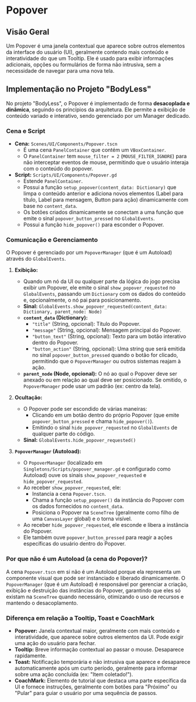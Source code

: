 # Popover

## Visão Geral

Um Popover é uma janela contextual que aparece sobre outros elementos da interface do usuário (UI), geralmente contendo mais conteúdo e interatividade do que um Tooltip. Ele é usado para exibir informações adicionais, opções ou formulários de forma não intrusiva, sem a necessidade de navegar para uma nova tela.

## Implementação no Projeto "BodyLess"

No projeto "BodyLess", o Popover é implementado de forma **desacoplada e dinâmica**, seguindo os princípios da arquitetura. Ele permite a exibição de conteúdo variado e interativo, sendo gerenciado por um Manager dedicado.

### Cena e Script

*   **Cena:** `Scenes/UI/Components/Popover.tscn`
    *   É uma cena `PanelContainer` que contém um `VBoxContainer`.
    *   O `PanelContainer` tem `mouse_filter = 2` (`MOUSE_FILTER_IGNORE`) para não interceptar eventos de mouse, permitindo que o usuário interaja com o conteúdo do popover.
*   **Script:** `Scripts/UI/Components/Popover.gd`
    *   Estende `PanelContainer`.
    *   Possui a função `setup_popover(content_data: Dictionary)` que limpa o conteúdo anterior e adiciona novos elementos (Label para título, Label para mensagem, Button para ação) dinamicamente com base no `content_data`.
    *   Os botões criados dinamicamente se conectam a uma função que emite o sinal `popover_button_pressed` no `GlobalEvents`.
    *   Possui a função `hide_popover()` para esconder o Popover.

### Comunicação e Gerenciamento

O Popover é gerenciado por um `PopoverManager` (que é um Autoload) através do `GlobalEvents`.

1.  **Exibição:**
    *   Quando um nó da UI ou qualquer parte da lógica do jogo precisa exibir um Popover, ele emite o sinal `show_popover_requested` no `GlobalEvents`, passando um `Dictionary` com os dados do conteúdo e, opcionalmente, o nó pai para posicionamento.
    *   **Sinal:** `GlobalEvents.show_popover_requested(content_data: Dictionary, parent_node: Node)`
    *   **`content_data` (Dictionary):**
        *   `"title"` (String, opcional): Título do Popover.
        *   `"message"` (String, opcional): Mensagem principal do Popover.
        *   `"button_text"` (String, opcional): Texto para um botão interativo dentro do Popover.
        *   `"button_action"` (String, opcional): Uma string que será emitida no sinal `popover_button_pressed` quando o botão for clicado, permitindo que o `PopoverManager` ou outros sistemas reajam à ação.
    *   **`parent_node` (Node, opcional):** O nó ao qual o Popover deve ser anexado ou em relação ao qual deve ser posicionado. Se omitido, o `PopoverManager` pode usar um padrão (ex: centro da tela).

2.  **Ocultação:**
    *   O Popover pode ser escondido de várias maneiras:
        *   Clicando em um botão dentro do próprio Popover (que emite `popover_button_pressed` e chama `hide_popover()`).
        *   Emitindo o sinal `hide_popover_requested` no `GlobalEvents` de qualquer parte do código.
    *   **Sinal:** `GlobalEvents.hide_popover_requested()`

3.  **`PopoverManager` (Autoload):**
    *   O `PopoverManager` (localizado em `Singletons/Scripts/popover_manager.gd` e configurado como Autoload) ouve os sinais `show_popover_requested` e `hide_popover_requested`.
    *   Ao receber `show_popover_requested`, ele:
        *   Instancia a cena `Popover.tscn`.
        *   Chama a função `setup_popover()` da instância do Popover com os dados fornecidos no `content_data`.
        *   Posiciona o Popover na `SceneTree` (geralmente como filho de uma `CanvasLayer` global) e o torna visível.
    *   Ao receber `hide_popover_requested`, ele esconde e libera a instância do Popover.
    *   Ele também ouve `popover_button_pressed` para reagir a ações específicas do usuário dentro do Popover.

### Por que não é um Autoload (a cena do Popover)?

A cena `Popover.tscn` em si não é um Autoload porque ela representa um componente visual que pode ser instanciado e liberado dinamicamente. O `PopoverManager` (que é um Autoload) é responsável por gerenciar a criação, exibição e destruição das instâncias do Popover, garantindo que eles só existam na `SceneTree` quando necessário, otimizando o uso de recursos e mantendo o desacoplamento.

### Diferença em relação a Tooltip, Toast e CoachMark

*   **Popover:** Janela contextual maior, geralmente com mais conteúdo e interatividade, que aparece sobre outros elementos da UI. Pode exigir uma ação do usuário para fechar.
*   **Tooltip:** Breve informação contextual ao passar o mouse. Desaparece rapidamente.
*   **Toast:** Notificação temporária e não intrusiva que aparece e desaparece automaticamente após um curto período, geralmente para informar sobre uma ação concluída (ex: "Item coletado!").
*   **CoachMark:** Elemento de tutorial que destaca uma parte específica da UI e fornece instruções, geralmente com botões para "Próximo" ou "Pular" para guiar o usuário por uma sequência de passos.
